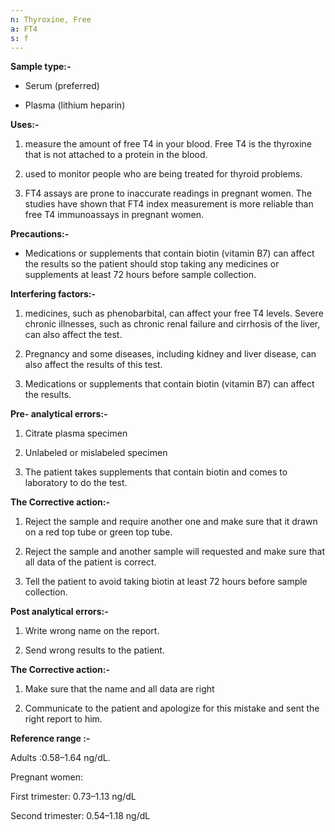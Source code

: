 ```yaml
---
n: Thyroxine, Free
a: FT4
s: f
---
```



__Sample type:-__

-	Serum (preferred)

-	Plasma (lithium heparin)

__Uses:-__

1.	measure the amount of free T4 in your blood. Free T4 is the thyroxine that is not attached to a protein in the blood.

2.	used to monitor people who are being treated for thyroid problems.

3.	FT4 assays are prone to inaccurate readings in pregnant women. The studies have shown that FT4 index measurement is more reliable than free T4 immunoassays in pregnant women.

__Precautions:-__

- Medications or supplements that contain biotin (vitamin B7) can affect the results so the patient should stop taking any medicines or supplements at least 72 hours before sample collection.

__Interfering factors:-__

1.	medicines, such as phenobarbital, can affect your free T4 levels. Severe chronic illnesses, such as chronic renal failure and cirrhosis of the liver, can also affect the test.

2.	Pregnancy and some diseases, including kidney and liver disease, can also affect the results of this test.

3.	Medications or supplements that contain biotin (vitamin B7) can affect the results.

__Pre- analytical errors:-__

1.	Citrate plasma specimen

2.	Unlabeled or mislabeled specimen

3.	The patient takes supplements that contain biotin and comes to laboratory to do the test. 

__The Corrective action:-__ 

1.	Reject the sample and require another one and make sure that it drawn on a red top tube or green top tube.

2.	Reject the sample and another sample will requested and make sure that all data of the patient is correct. 

3.	Tell the patient to avoid taking biotin at least 72 hours before sample collection. 

__Post analytical errors:-__

1.	Write wrong name on the report. 

2.	Send wrong results to the patient.

__The Corrective action:-__

1.	Make sure that the name and all data are right 

2.	Communicate to the patient and apologize for this mistake and sent the right report to him. 

__Reference range :-__ 

Adults :0.58–1.64 ng/dL.

Pregnant women:

First trimester: 0.73–1.13 ng/dL

Second trimester: 0.54–1.18 ng/dL